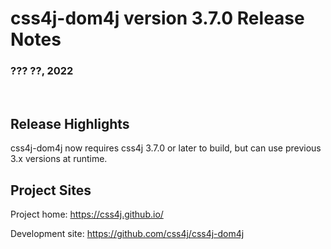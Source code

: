 # css4j-dom4j version 3.7.0 Release Notes

### ??? ??, 2022

<br/>

## Release Highlights

css4j-dom4j now requires css4j 3.7.0 or later to build, but can use previous 3.x
versions at runtime.


## Project Sites

Project home: https://css4j.github.io/

Development site: https://github.com/css4j/css4j-dom4j
